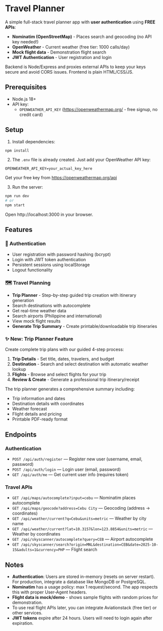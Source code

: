 # Travel Planner

A simple full-stack travel planner app with **user authentication** using **FREE APIs**:

- **Nominatim (OpenStreetMap)** - Places search and geocoding (no API key needed!)
- **OpenWeather** - Current weather (free tier: 1000 calls/day)
- **Mock flight data** - Demonstration flight search
- **JWT Authentication** - User registration and login

Backend is Node/Express and proxies external APIs to keep your keys secure and avoid CORS issues. Frontend is plain HTML/CSS/JS.

## Prerequisites

- Node.js 18+
- API key:
  - `OPENWEATHER_API_KEY` (https://openweathermap.org/ - free signup, no credit card)

## Setup

1. Install dependencies:

```bash
npm install
```

2. The `.env` file is already created. Just add your OpenWeather API key:

```
OPENWEATHER_API_KEY=your_actual_key_here
```

Get your free key from https://openweathermap.org/api

3. Run the server:

```bash
npm run dev
# or
npm start
```

Open http://localhost:3000 in your browser.

## Features

### 🔐 Authentication
- User registration with password hashing (bcrypt)
- Login with JWT token authentication
- Persistent sessions using localStorage
- Logout functionality

### 🗺️ Travel Planning
- **Trip Planner** - Step-by-step guided trip creation with itinerary generation
- Search destinations with autocomplete
- Get real-time weather data
- Search airports (Philippine and international)
- View mock flight results
- **Generate Trip Summary** - Create printable/downloadable trip itineraries

### ✨ New: Trip Planner Feature
Create complete trip plans with our guided 4-step process:
1. **Trip Details** - Set title, dates, travelers, and budget
2. **Destination** - Search and select destination with automatic weather lookup
3. **Flights** - Browse and select flights for your trip
4. **Review & Create** - Generate a professional trip itinerary/receipt

The trip planner generates a comprehensive summary including:
- Trip information and dates
- Destination details with coordinates
- Weather forecast
- Flight details and pricing
- Printable PDF-ready format

## Endpoints

### Authentication
- `POST /api/auth/register` — Register new user (username, email, password)
- `POST /api/auth/login` — Login user (email, password)
- `GET /api/auth/me` — Get current user info (requires token)

### Travel APIs
- `GET /api/maps/autocomplete?input=cebu` — Nominatim places autocomplete
- `GET /api/maps/geocode?address=Cebu City` — Geocoding (address → coordinates)
- `GET /api/weather/current?q=Cebu&units=metric` — Weather by city name
- `GET /api/weather/current?lat=10.3157&lon=123.8854&units=metric` — Weather by coordinates
- `GET /api/skyscanner/autocomplete?query=CEB` — Airport autocomplete
- `GET /api/skyscanner/search?origin=MNL&destination=CEB&date=2025-10-15&adults=1&currency=PHP` — Flight search

## Notes

- **Authentication**: Users are stored in-memory (resets on server restart). For production, integrate a database like MongoDB or PostgreSQL.
- **Nominatim** has a usage policy: max 1 request/second. The app respects this with proper User-Agent headers.
- **Flight data is mock/demo** - shows sample flights with random prices for demonstration.
- To use real flight APIs later, you can integrate Aviationstack (free tier) or other services.
- **JWT tokens** expire after 24 hours. Users will need to login again after expiration.
